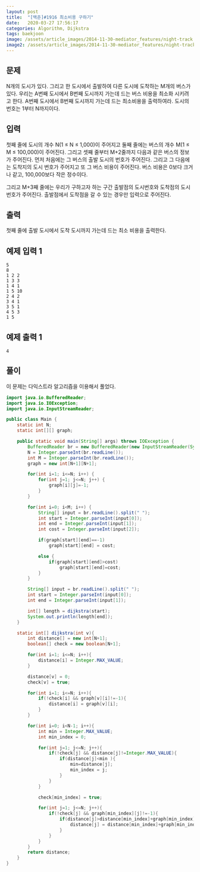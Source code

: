 ```yaml
---
layout: post
title:  "[백준]#1916 최소비용 구하기"
date:   2020-03-27 17:56:17
categories: Algorithm, Dijkstra
tags: baekjoon
image: /assets/article_images/2014-11-30-mediator_features/night-track.JPG
image2: /assets/article_images/2014-11-30-mediator_features/night-track-mobile.JPG
---
```


문제
--------------------

N개의 도시가 있다. 그리고 한 도시에서 출발하여 다른 도시에 도착하는 M개의 버스가 있다. 우리는 A번째 도시에서 B번째 도시까지 가는데 드는 버스 비용을 최소화 시키려고 한다. A번째 도시에서 B번째 도시까지 가는데 드는 최소비용을 출력하여라. 도시의 번호는 1부터 N까지이다.

입력
---------------------------

첫째 줄에 도시의 개수 N(1 ≤ N ≤ 1,000)이 주어지고 둘째 줄에는 버스의 개수 M(1 ≤ M ≤ 100,000)이 주어진다. 그리고 셋째 줄부터 M+2줄까지 다음과 같은 버스의 정보가 주어진다. 먼저 처음에는 그 버스의 출발 도시의 번호가 주어진다. 그리고 그 다음에는 도착지의 도시 번호가 주어지고 또 그 버스 비용이 주어진다. 버스 비용은 0보다 크거나 같고, 100,000보다 작은 정수이다.

그리고 M+3째 줄에는 우리가 구하고자 하는 구간 출발점의 도시번호와 도착점의 도시번호가 주어진다. 출발점에서 도착점을 갈 수 있는 경우만 입력으로 주어진다.

출력
----------------

첫째 줄에 출발 도시에서 도착 도시까지 가는데 드는 최소 비용을 출력한다.

예제 입력 1 
----------------------

```
5
8
1 2 2
1 3 3
1 4 1
1 5 10
2 4 2
3 4 1
3 5 1
4 5 3
1 5
```

예제 출력 1 
------------------------

```
4
```

풀이
--------------------------

이 문제는 다익스트라 알고리즘을 이용해서 풀었다.

```java
import java.io.BufferedReader;
import java.io.IOException;
import java.io.InputStreamReader;

public class Main {
    static int N;
    static int[][] graph;

    public static void main(String[] args) throws IOException {
        BufferedReader br = new BufferedReader(new InputStreamReader(System.in));
        N = Integer.parseInt(br.readLine());
        int M = Integer.parseInt(br.readLine());
        graph = new int[N+1][N+1];

        for(int i=1; i<=N; i++) {
            for(int j=1; j<=N; j++) {
                graph[i][j]=-1;
            }
        }

        for(int i=0; i<M; i++) {
            String[] input = br.readLine().split(" ");
            int start = Integer.parseInt(input[0]);
            int end = Integer.parseInt(input[1]);
            int cost = Integer.parseInt(input[2]);

            if(graph[start][end]==-1)
                graph[start][end] = cost;

            else {
                if(graph[start][end]>cost)
                    graph[start][end]=cost;
            }
        }

        String[] input = br.readLine().split(" ");
        int start = Integer.parseInt(input[0]);
        int end = Integer.parseInt(input[1]);

        int[] length = dijkstra(start);
        System.out.println(length[end]);
    }

    static int[] dijkstra(int v){
        int distance[] = new int[N+1];
        boolean[] check = new boolean[N+1];

        for(int i=1; i<=N; i++){
            distance[i] = Integer.MAX_VALUE;
        }

        distance[v] = 0;
        check[v] = true;

        for(int i=1; i<=N; i++){
            if(!check[i] && graph[v][i]!=-1){
                distance[i] = graph[v][i];
            }
        }

        for(int i=0; i<N-1; i++){
            int min = Integer.MAX_VALUE;
            int min_index = 0;

            for(int j=1; j<=N; j++){
                if(!check[j] && distance[j]!=Integer.MAX_VALUE){
                    if(distance[j]<min ){
                        min=distance[j];
                        min_index = j;
                    }
                }
            }

            check[min_index] = true;

            for(int j=1; j<=N; j++){
                if(!check[j] && graph[min_index][j]!=-1){
                    if(distance[j]>distance[min_index]+graph[min_index][j]){
                        distance[j] = distance[min_index]+graph[min_index][j];
                    }
                }
            }
        }
        return distance;
    }
}
```
